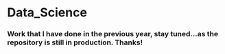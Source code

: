 ﻿# Data_Science
### Work that I have done in the previous year, stay tuned...as the repository is still in production. Thanks!
